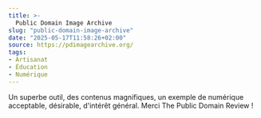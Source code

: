 ```yaml
---
title: >-
  Public Domain Image Archive
slug: "public-domain-image-archive"
date: "2025-05-17T11:58:26+02:00"
source: https://pdimagearchive.org/
tags:
- Artisanat
- Éducation
- Numérique
---
```

Un superbe outil, des contenus magnifiques, un exemple de numérique acceptable, désirable, d'intérêt général. Merci The Public Domain Review !
